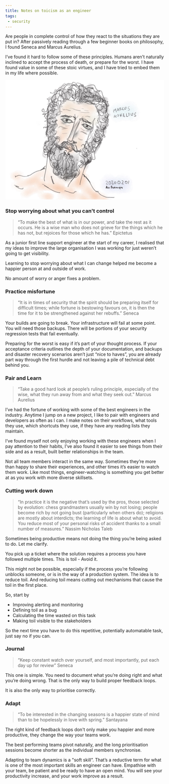 ```yaml
---
title: Notes on toicism as an engineer
tags:
 - security
---
```

Are people in complete control of how they react to the situations they are put in? After passively reading through a few beginner books on philosophy, I found Seneca and Marcus Aurelius. 

I’ve found it hard to follow some of these principles. Humans aren’t naturally inclined to accept the process of death, or prepare for the worst. I have found value in some of these stoic virtues, and I have tried to embed them in my life where possible. 

<img src="/assets/notesonstoicism/stoic1.jpeg" alt="marcusaurelius" width="700"/>


### Stop worrying about what you can't control
> “To make the best of what is in our power, and take the rest as it occurs. He is a wise man who does not grieve for the things which he has not, but rejoices for those which he has.”
> Epictetus

As a junior first line support engineer at the start of my career, I realised that my ideas to improve the large organisation I was working for just weren’t going to get visibility. 

Learning to stop worrying about what I can change helped me become a happier person at and outside of work. 

No amount of worry or anger fixes a problem. 

### Practice misfortune
> “It is in times of security that the spirit should be preparing itself for difficult times; while fortune is bestowing favours on, it  is then the time for it to be strengthened against her rebuffs.”
> Seneca

Your builds are going to break. Your infrastructure will fail at some point. You will need those backups. There will be portions of your security regression tests that fail eventually. 

Preparing for the worst is easy if it’s part of your thought process. If your acceptance criteria outlines the depth of your documentation, and backups and disaster recovery scenarios aren’t just “nice to haves”, you are already part way through the first hurdle and not leaving a pile of technical debt behind you. 


### Pair and Learn
> “Take a good hard look at people’s ruling principle, especially of the wise, what they run away from and what they seek out.”
> Marcus Aurelius

I’ve had the fortune of working with some of the best engineers in the industry. Anytime I jump on a new project, I like to pair with engineers and developers as often as I can. I make notes on their workflows, what tools they use, which shortcuts they use, if they have any reading lists they maintain. 

I’ve found myself not only enjoying working with these engineers when I pay attention to their habits, I’ve also found it easier to see things from their side and as a result, built better relationships in the team.

Not all team members interact in the same way. Sometimes they’re more than happy to share their experiences, and other times it’s easier to watch them work. Like most things, engineer-watching is something you get better at as you work with more diverse skillsets. 


### Cutting work down
> “In practice it is the negative that’s used by the pros, those selected by evolution: chess grandmasters usually win by not losing; people become rich by not going bust (particularly when others do); religions are mostly about interdicts; the learning of life is about what to avoid. You reduce most of your personal risks of accident thanks to a small number of measures.”
> Nassim Nicholas Taleb

Sometimes being productive means not doing the thing you’re being asked to do. Let me clarify. 

You pick up a ticket where the solution requires a process you have followed multiple times. This is toil - Avoid it. 

This might not be possible, especially if the process you’re following unblocks someone, or is in the way of a production system. The idea is to reduce toil. And reducing toil means cutting out mechanisms that cause the toil in the first place. 

So, start by
* Improving alerting and monitoring
* Defining toil as a bug
* Calculating the time wasted on this task
* Making toil visible to the stakeholders

So the next time you have to do this repetitive, potentially automatable task, just say no if you can. 


### Journal
> “Keep constant watch over yourself, and most importantly, put each day up for review”
> Seneca

This one is simple. You need to document what you’re doing right and what you’re doing wrong. That is the only way to build proper feedback loops. 

It is also the only way to prioritise correctly. 


### Adapt
> “To be interested in the changing seasons is a happier state of mind than to be hopelessly in love with spring.”
> Santayana

The right kind of feedback loops don't only make you happier and more productive, they change the way your teams work. 

The best performing teams pivot naturally, and the long prioritisation sessions become shorter as the individual members synchronise. 

Adapting to team dynamics is a "soft skill”. That’s a reductive term for what is one of the most important skills an engineer can have. Empathise with your team, be patient and be ready to have an open mind. You will see your productivity increase, and your work improve as a result. 
